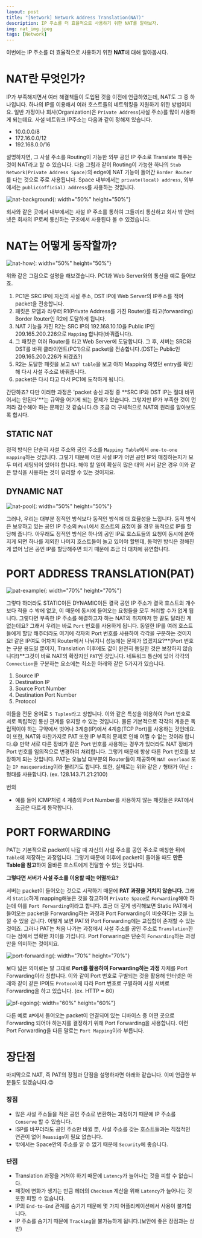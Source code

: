 ```yaml
---
layout: post
title: "[Network] Network Address Translation(NAT)"
description: IP 주소를 더 효율적으로 사용하기 위한 NAT를 알아보자.
img: nat_img.jpeg
tags: [Network]
---
```


이번에는 IP 주소를 더 효율적으로 사용하기 위한 **NAT**에 대해 알아봅시다.

# NAT란 무엇인가?

IP가 부족해지면서 여러 해결책들이 도입된 것을 이전에 언급하였는데, NAT도 그 중 하나입니다. 하나의 IP를 이용해서 여러 호스트들의 네트워킹을 지원하기 위한 방법이지요. 일반 가정이나 회사(Organization)은 `Private Address`(사설 주소)를 많이 사용하게 되는데요. 사설 네트워크 IP주소는 다음과 같이 정해져 있습니다.
- 10.0.0.0/8
- 172.16.0.0/12
- 192.168.0.0/16

설명하자면, 그 사설 주소를 Routing이 가능한 외부 공인 IP 주소로 Translate 해주는 것이 NAT라고 할 수 있습니다. 다음 그림과 같이 Routing이 가능한 하나의 `Stub Network(Private Address Space)`의 edge에 NAT 기능이 들어간 `Border Router`를 다는 것으로 주로 사용됩니다. Space 내부에서는 `private(local) address`, 외부에서는 `public(official) address`를 사용하는 것입니다.

![nat-background](/assets/img/network_nat/nat_background.png){: width="50%" height="50%"}

회사와 같은 곳에서 내부에서는 사설 IP 주소를 통하여 그들끼리 통신하고 회사 밖 인터넷은 회사의 IP로써 통신하는 구조에서 사용된다 볼 수 있겠습니다.

# NAT는 어떻게 동작할까?

![nat-how](/assets/img/network_nat/nat_how.png){: width="50%" height="50%"}

위와 같은 그림으로 설명을 해보겠습니다. PC1과 Web Server와의 통신을 예로 들어보죠.
1. PC1은 SRC IP에 자신의 사설 주소, DST IP에 Web Server의 IP주소를 적어 packet을 전송합니다. 
2. 패킷은 모뎀과 라우터 R1(Private Address를 가진 Router)를 타고(forwarding) Border Router인 R2에 도달하게 됩니다. 
3. NAT 기능을 가진 R2는 SRC IP의 192.168.10.10을 Public IP인 209.165.200.226으로 `Mapping` 합니다(바꿔줍니다).
4. 그 패킷은 여러 Router를 타고 Web Server에 도달합니다. 그 후, 서버는 SRC와 DST를 바꿔 클라이언트(PC1)으로 packet을 전송합니다.(DST는 Public인 209.165.200.226가 되겠죠?)
5. R2는 도달한 패킷을 보고 `NAT table`을 보고 아까 Mapping 하였던 entry를 확인해 다시 사설 주소로 바꿔줍니다.
6. packet은 다시 타고 타서 PC1에 도착하게 됩니다.

간단하죠? 다만 이러한 과정은 'packet 송신 과정 중 **SRC IP와 DST IP는 절대 바뀌어서는 안된다'**는 규약을 어기게 되는 문제가 있습니다. 그렇지만 IP가 부족한 것이 먼저라 감수해야 하는 문제인 것 같습니다.:cry: 조금 더 구체적으로 NAT의 원리를 알아보도록 합시다.

## STATIC NAT

정적 방식은 단순히 사설 주소와 공인 주소를 `Mapping Table`에서 `one-to-one mapping`하는 것입니다. 그렇기 때문에 어떤 사설 IP가 어떤 공인 IP와 매칭하는지가 모두 미리 세팅되어 있어야 합니다. 해야 할 일이 확실히 많은 대역 서버 같은 경우 이와 같은 방식을 사용하는 것이 유리할 수 있는 것이지요.

## DYNAMIC NAT

![nat-pool](/assets/img/network_nat/nat_pool.png){: width="50%" height="50%"}

그러나, 우리는 대부분 정적인 방식보다 동적인 방식에 더 효율성을 느낍니다. 동적 방식은 보유하고 있는 공인 IP 주소의 `Pool`에서 호스트의 요청이 올 경우 동적으로 IP를 할당해 줍니다. 아무래도 정적인 방식은 하나의 공인 IP로 호스트들의 요청이 동시에 쏟아지게 되면 하나를 제외한 나머지 호스트들이 놀고 있어야 할텐데, 동적인 방식은 정해진 게 없어 남은 공인 IP를 할당해주면 되기 때문에 조금 더 대처에 유연합니다.

# PORT ADDRESS TRANSLATION(PAT)

![pat-example](/assets/img/network_nat/pat_example.png){: width="70%" height="70%"}

그렇다 하더라도 STATIC이든 DYNAMIC이든 결국 공인 IP 주소가 결국 호스트의 개수보다 적을 수 밖에 없고, 이 때문에 동시에 들어오는 요청들을 모두 처리할 수가 없게 됩니다. 그렇다면 부족한 IP 주소를 해결하고자 하는 NAT의 취지마저 한 끝도 달라진 게 없는데요? 그래서 우리는 바로 `Port` 번호를 사용하게 됩니다. 동일한 IP를 여러 호스트들에게 할당 해주더라도 여기에 각자의 Port 번호를 사용하여 각각을 구분하는 것이지요! 같은 IP여도 어차피 Router에서 나눠지니 성능에는 문제가 없겠지요?**(Port 번호는 구분 용도일 뿐이지, Translation 이후에도 값이 완전히 동일한 것은 보장하지 않습니다!)**그것이 바로 NAT의 확장자인 `PAT`인 것입니다. 네트워크 통신에 있어 각각의 `Connection`을 구분하는 요소에는 최소한 아래와 같은 5가지가 있습니다.

1. Source IP
2. Destination IP
3. Source Port Number
4. Destination Port Number
5. Protocol

이들을 전문 용어로 `5 Tuples`라고 칭합니다. 이와 같은 특성을 이용하여 Port 번호로 서로 독립적인 통신 관계를 유지할 수 있는 것입니다. 물론 기본적으로 각각의 계층은 독립적이야 하는 규약에서 벗어나 3계층(IP)에서 4계층(TCP Port)를 사용하는 것인데요. 이 또한, NAT와 마찬가지로 PAT 또한 IP 부족의 문제로 인해 어쩔 수 없는 것이라 합니다.:sweat_smile: 만약 서로 다른 장비가 같은 Port 번호를 사용하는 경우가 있더라도 NAT 장비가 Port 번호를 임의적으로 변경하여 처리합니다. 그렇기 때문에 항상 다른 Port 번호를 보장하게 되는 것입니다. PAT는 오늘날 대부분의 Router들이 제공하며 `NAT overload` 또는 `IP masquerading`이라 불리기도 합니다. 또한, 실제로는 위와 같은 `/` 형태가 아닌 `:` 형태를 사용합니다. (ex. 128.143.71.21:2100)

번외
- 예를 들어 ICMP처럼 4 계층의 Port Number를 사용하지 않는 패킷들은 PAT에서 조금은 다르게 동작합니다.

# PORT FORWARDING

PAT는 기본적으로 packet이 나갈 때 자신의 사설 주소를 공인 주소로 매칭한 뒤에 `Table`에 저장하는 과정입니다. 그렇기 때문에 이후에 packet이 들어올 때도 **만든 Table을 참고**하여 올바른 호스트에게 전달할 수 있는 것입니다. 

**그렇다면 서버가 사설 주소를 이용할 때는 어떨까요?**

서버는 packet이 들어오는 것으로 시작하기 때문에 **PAT 과정을 거치지 않습니다.** 그래서 `Static`하게 mapping해놓은 것을 참고하여 `Private Space`로 `Forwarding`해야 하는데 이를 `Port Forwarding`이라고 합니다. 조금 더 깊게 생각해보면 Static PAT에서 들어오는 packet을 Forwarding하는 과정과 Port Forwarding이 비슷하다는 것을 느낄 수 있을 겁니다. 어떻게 보면 PAT와 Port Forwarding에는 교집합이 존재할 수 있는 것이죠. 그러나 PAT는 처음 나가는 과정에서 사설 주소를 공인 주소로 `Translation`한다는 점에서 명확한 차이를 가집니다. Port Forwaring은 단순히 `Forwarding`하는 과정만을 의미하는 것이지요.

![port-forwarding](/assets/img/network_nat/port_forwarding.png){: width="70%" height="70%"}

보다 넓은 의미로는 말 그대로 **Port를 활용하여 Forwarding하는 과정** 자체를 Port Forwarding이라 칭합니다. 이와 같이 Port 번호로 구별되는 것을 활용해 인터넷은 아래와 같이 같은 IP여도 `Protocol`에 따라 Port 번호로 구별하여 사설 서버로 Forwarding을 하고 있습니다. (ex. HTTP = 80)

![pf-egoing](/assets/img/network_nat/pf_egoing.png){: width="60%" height="60%"}

다른 예로 `AP`에서 들어오는 packet이 연결되어 있는 디바이스 중 어떤 곳으로 Forwarding 되어야 하는지를 결정하기 위해 Port Forwarding을 사용합니다. 이런 Port Forwarding을 다른 말로는 `Port Mapping`이라 부릅니다.

# 장단점

마지막으로 NAT, 즉 PAT의 장점과 단점을 설명하자면 아래와 같습니다. 이미 언급한 부분들도 있겠습니다.:wink:

### 장점

+ 많은 사설 주소들을 적은 공인 주소로 변환하는 과정이기 때문에 IP 주소를 `Conserve` 할 수 있습니다.
+ ISP를 바꾸더라도 공인 주소만 바뀔 뿐, 사설 주소를 갖는 호스트들과는 직접적인 연관이 없어 `Reassign`이 필요 없습니다.
+ 밖에서는 Space안의 주소를 알 수 없기 때문에 `Security`에 좋습니다.

### 단점

+ Translation 과정을 거쳐야 하기 때문에 `Latency`가 늘어나는 것을 피할 수 없습니다.
+ 패킷에 변화가 생기는 만큼 헤더의 `Checksum` 계산을 위해 `Latency`가 늘어나는 것 또한 피할 수 없습니다.
+ IP의 `End-to-End` 관계를 숨기기 때문에 몇 가지 어플리케이션에서 사용이 불가합니다.
+ IP 주소를 숨기기 때문에 `Tracking`을 불가능하게 됩니다.(보안에 좋은 장점과는 상반)


